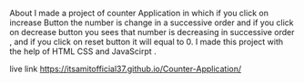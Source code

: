 About
I made a project of counter Application in which if you click on increase Button the number is change in a successive order and if you click on decrease button you sees that number is decreasing in successive order , and if you click on reset button it will equal to 0.
I made this project with the help of HTML CSS and JavaScirpt .


live link 
https://itsamitofficial37.github.io/Counter-Application/
